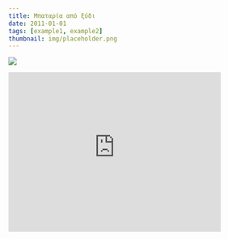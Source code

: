 ```yaml
---
title: Μπαταρία από ξύδι
date: 2011-01-01
tags: [example1, example2]
thumbnail: img/placeholder.png
---
```

![](http://t2.gstatic.com/images?q=tbn:ANd9GcTJnbjyzJpALm_KyHZRDWyzfmv6A6Z992cOgB3LiCuCHXUE0Ma3o-QlW6rzFw)

<iframe allowfullscreen="allowfullscreen" frameborder="0" height="315" src="http://www.youtube.com/embed/V_P27iln1Qk" width="420"></iframe>

